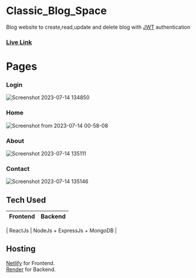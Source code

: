 # Classic_Blog_Space
Blog website to create,read,update and delete blog with <a href="https://en.wikipedia.org/wiki/JSON_Web_Token">JWT</a> authentication

### <a href="https://classic-blog-space.netlify.app">Live Link</a>

# Pages

### Login
![Screenshot 2023-07-14 134850](https://github.com/PuspenduGit/Classic_Blog_Space/assets/77235824/5ab7d493-6079-445d-bed3-760f85b64b0a)

### Home
![Screenshot from 2023-07-14 00-58-08](https://github.com/PuspenduGit/Classic_Blog_Space/assets/77235824/c07f40dc-3948-4484-8ea5-830ffa17aae4)

### About
![Screenshot 2023-07-14 135111](https://github.com/PuspenduGit/Classic_Blog_Space/assets/77235824/217f8161-0ee7-413d-8776-e3e7d86a2a98)

### Contact
![Screenshot 2023-07-14 135146](https://github.com/PuspenduGit/Classic_Blog_Space/assets/77235824/f5b603d4-36c8-4b39-911f-94dc1951c93d)

## Tech Used 
| Frontend | Backend |
--- | ---

| ReactJs | NodeJs + ExpressJs + MongoDB |

## Hosting 
<a href="https://www.netlify.com/">Netlify</a> for Frontend. <br>
<a href="https://render.com/">Render</a> for Backend.
